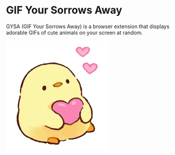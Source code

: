 # GIF Your Sorrows Away

GYSA (GIF Your Sorrows Away) is a browser extension that displays adorable GIFs of cute animals on your screen at random.

![](images/banner.gif)
